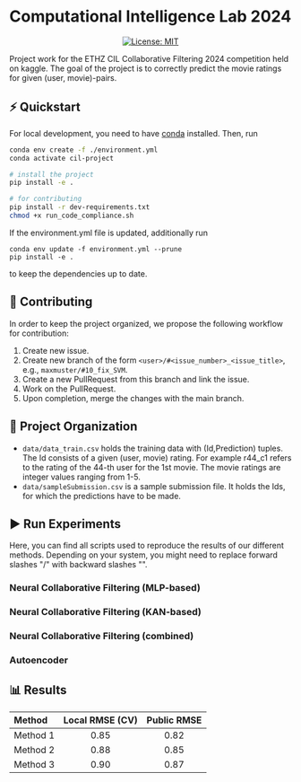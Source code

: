 # Computational Intelligence Lab 2024
<div align="center">

[![License: MIT](https://img.shields.io/badge/License-MIT-yellow.svg)](https://opensource.org/licenses/MIT)

</div>
Project work for the ETHZ CIL Collaborative Filtering 2024 competition held on kaggle. The goal of the project is to correctly predict the movie ratings for given (user, movie)-pairs.

## ⚡️ Quickstart
For local development, you need to have [conda](https://conda.io/projects/conda/en/latest/user-guide/install/index.html) installed. Then, run
```bash
conda env create -f ./environment.yml
conda activate cil-project

# install the project
pip install -e .

# for contributing
pip install -r dev-requirements.txt
chmod +x run_code_compliance.sh
```

If the environment.yml file is updated, additionally run
```
conda env update -f environment.yml --prune
pip install -e .
```
to keep the dependencies up to date.

## 🤝 Contributing
In order to keep the project organized, we propose the following workflow for contribution:
1. Create new issue.
1. Create new branch of the form ```<user>/#<issue_number>_<issue_title>```, e.g., ```maxmuster/#10_fix_SVM```.
1. Create a new PullRequest from this branch and link the issue.
1. Work on the PullRequest.
1. Upon completion, merge the changes with the main branch.

## 📂 Project Organization
- ```data/data_train.csv``` holds the training data with (Id,Prediction) tuples. The Id consists of a given (user, movie) rating. For example r44_c1 refers to the rating of the 44-th user for the 1st movie. The movie ratings are integer values ranging from 1-5.
- ```data/sampleSubmission.csv``` is a sample submission file. It holds the Ids, for which the predictions have to be made.

## ▶️ Run Experiments

Here, you can find all scripts used to reproduce the results of our different methods. Depending on your system, you might need to replace forward slashes "/" with backward slashes "\".

### Neural Collaborative Filtering (MLP-based)

### Neural Collaborative Filtering (KAN-based)

### Neural Collaborative Filtering (combined)

### Autoencoder

## 📊 Results
<div style="text-align: center;">

| Method   | Local RMSE (CV) | Public RMSE |
|:---------|:---------------:|:-----------:|
| Method 1 |      0.85       |    0.82     |
| Method 2 |      0.88       |    0.85     |
| Method 3 |      0.90       |    0.87     |

</div>